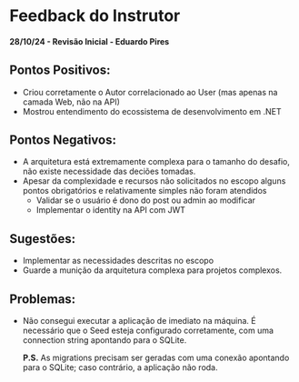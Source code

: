 
# Feedback do Instrutor

#### 28/10/24 - Revisão Inicial - Eduardo Pires

## Pontos Positivos:

- Criou corretamente o Autor correlacionado ao User (mas apenas na camada Web, não na API)
- Mostrou entendimento do ecossistema de desenvolvimento em .NET

## Pontos Negativos:

- A arquitetura está extremamente complexa para o tamanho do desafio, não existe necessidade das deciões tomadas.
- Apesar da complexidade e recursos não solicitados no escopo alguns pontos obrigatórios e relativamente simples não foram atendidos
    - Validar se o usuário é dono do post ou admin ao modificar
    - Implementar o identity na API com JWT    

## Sugestões:

- Implementar as necessidades descritas no escopo
- Guarde a munição da arquitetura complexa para projetos complexos.

## Problemas:

- Não consegui executar a aplicação de imediato na máquina. É necessário que o Seed esteja configurado corretamente, com uma connection string apontando para o SQLite.

  **P.S.** As migrations precisam ser geradas com uma conexão apontando para o SQLite; caso contrário, a aplicação não roda.

